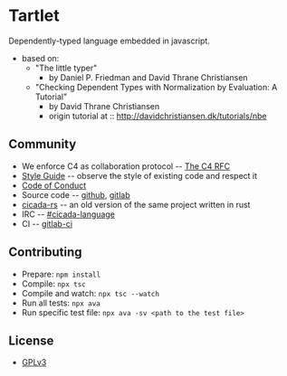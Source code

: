 # Tartlet

Dependently-typed language embedded in javascript.

- based on:
  - "The little typer"
    - by Daniel P. Friedman and David Thrane Christiansen
  - "Checking Dependent Types with Normalization by Evaluation: A Tutorial"
    - by David Thrane Christiansen
    - origin tutorial at :: http://davidchristiansen.dk/tutorials/nbe

## Community

- We enforce C4 as collaboration protocol -- [The C4 RFC](https://rfc.zeromq.org/spec:42/C4)
- [Style Guide](STYLE-GUIDE.md) -- observe the style of existing code and respect it
- [Code of Conduct](CODE-OF-CONDUCT.md)
- Source code -- [github](https://github.com/xieyuheng/tartlet), [gitlab](https://gitlab.com/xieyuheng/tartlet)
- [cicada-rs](http://github.com/xieyuheng/cicada-rs) -- an old version of the same project written in rust
- IRC -- [#cicada-language](https://kiwiirc.com/nextclient/irc.freenode.net/#cicada-language)
- CI -- [gitlab-ci](https://gitlab.com/xieyuheng/tartlet/pipelines)

## Contributing

- Prepare: `npm install`
- Compile: `npx tsc`
- Compile and watch: `npx tsc --watch`
- Run all tests: `npx ava`
- Run specific test file: `npx ava -sv <path to the test file>`

## License

- [GPLv3](LICENSE)
